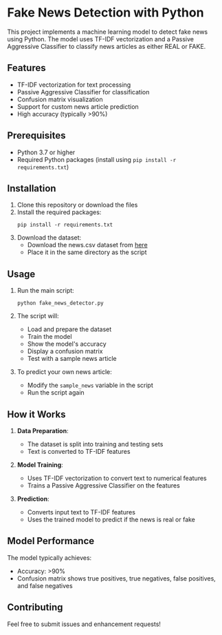 # Fake News Detection with Python

This project implements a machine learning model to detect fake news using Python. The model uses TF-IDF vectorization and a Passive Aggressive Classifier to classify news articles as either REAL or FAKE.

## Features

- TF-IDF vectorization for text processing
- Passive Aggressive Classifier for classification
- Confusion matrix visualization
- Support for custom news article prediction
- High accuracy (typically >90%)

## Prerequisites

- Python 3.7 or higher
- Required Python packages (install using `pip install -r requirements.txt`)

## Installation

1. Clone this repository or download the files
2. Install the required packages:
   ```
   pip install -r requirements.txt
   ```
3. Download the dataset:
   - Download the news.csv dataset from [here](https://drive.google.com/file/d/1er9NJTLUA3qnRuyhfzuN0XUsoIC4a-_q/view)
   - Place it in the same directory as the script

## Usage

1. Run the main script:
   ```
   python fake_news_detector.py
   ```

2. The script will:
   - Load and prepare the dataset
   - Train the model
   - Show the model's accuracy
   - Display a confusion matrix
   - Test with a sample news article

3. To predict your own news article:
   - Modify the `sample_news` variable in the script
   - Run the script again

## How it Works

1. **Data Preparation**:
   - The dataset is split into training and testing sets
   - Text is converted to TF-IDF features

2. **Model Training**:
   - Uses TF-IDF vectorization to convert text to numerical features
   - Trains a Passive Aggressive Classifier on the features

3. **Prediction**:
   - Converts input text to TF-IDF features
   - Uses the trained model to predict if the news is real or fake

## Model Performance

The model typically achieves:
- Accuracy: >90%
- Confusion matrix shows true positives, true negatives, false positives, and false negatives

## Contributing

Feel free to submit issues and enhancement requests! 